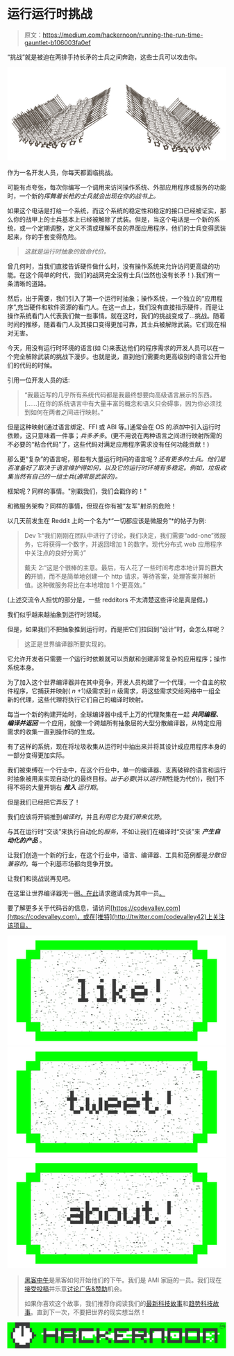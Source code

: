 # 运行运行时挑战

> 原文：<https://medium.com/hackernoon/running-the-run-time-gauntlet-b106003fa0ef>

“挑战”就是被迫在两排手持长矛的士兵之间奔跑，这些士兵可以攻击你。

![](img/b4665e77cd6932bf48f2a43bfc98a1a3.png)

作为一名开发人员，你每天都面临挑战。

可能有点夸张，每次你编写一个调用来访问操作系统、外部应用程序或服务的功能时，一个新的*挥舞着长枪的士兵就会出现在你的战书上。*

如果这个电话是打给一个系统，而这个系统的稳定性和稳定的接口已经被证实，那么你的战甲上的士兵基本上已经被解除了武装。但是，当这个电话是一个新的系统，或一个定期调整，定义不清或理解不良的界面应用程序，他们的士兵变得武装起来，你的手套变得危险。

> *这就是运行时抽象的致命代价。*

曾几何时，当我们直接告诉硬件做什么时，没有操作系统来允许访问更高级的功能。在这个简单的时代，我们的战网完全没有士兵(当然也没有长矛！).我们有一条清晰的道路。

然后，出于需要，我们引入了第一个运行时抽象；操作系统，一个独立的“应用程序”,充当硬件和软件资源的看门人。在这一点上，我们没有直接指示硬件，而是让操作系统看门人代表我们做一些事情。就在这时，我们的挑战变成了…挑战。随着时间的推移，随着看门人及其接口变得更加可靠，其士兵被解除武装。它们现在相对无害。

今天，用没有运行时环境的语言(如 C)来表达他们的程序需求的开发人员可以在一个完全解除武装的挑战下漫步。也就是说，直到他们需要向更高级别的语言公开他们的代码的时候。

引用一位开发人员的话:

> “我最近写的几乎所有系统代码都是我最终想要向高级语言展示的东西。[……]在你的系统语言中有大量丰富的概念和语义只会碍事，因为你必须找到如何在两者之间进行映射。”

但是这种映射(通过语言绑定、FFI 或 ABI 等。)通常会在 OS 的*添加*中引入运行时依赖，这只意味着一件事；*兵多矛多*。(更不用说在两种语言之间进行映射所需的不必要的“粘合代码”了，这些代码对满足应用程序需求没有任何功能贡献！)

那么更“复杂”的语言呢，那些有大量运行时间的语言呢？*还有更多的士兵。他们是否准备好了取决于语言维护得如何，以及它的运行时环境有多稳定。例如，垃圾收集当然有自己的一组士兵(通常是武装的)。*

框架呢？同样的事情。"别戳我们，我们会戳你的！"

和微服务架构？同样的事情，但现在你有被“友军”射杀的危险！

以几天前发生在 Reddit 上的一个名为*“一切都应该是微服务”*的帖子为例:

> Dev 1:“我们刚刚在团队中进行了讨论，我们决定，我们需要“add-one”微服务，它将获得一个数字，并返回增加 1 的数字。现代分布式 web 应用程序中关注点的良好分离:)”
> 
> 戴夫 2:“这是个很棒的主意。最后，有人花了一些时间考虑本地计算的**巨大的**开销，而不是简单地创建一个 http 请求，等待答案，处理答案并解析值。这种微服务将比在本地增加 1 个更高效。”

(上述交流令人担忧的部分是，一些 redditors 不太清楚这些评论是真是假。)

我们似乎越来越抽象到运行时领域。

但是，如果我们不把抽象推到运行时，而是把它们拉回到“设计”时，会怎么样呢？

> 这正是世界编译器所要实现的。

它允许开发者只需要*一个*运行时依赖就可以贡献和创建非常复杂的应用程序；操作系统本身。

为了加入这个世界编译器并在其中竞争，开发人员构建了一个代理，一个自主的软件程序，它捕获并映射( *n* +1)级需求到 *n* 级需求，将这些需求交给网络中一组全新的代理，这些代理将执行它们自己的编译时映射。

每当一个新的构建开始时，全球编译器中成千上万的代理聚集在一起 ***共同编程、编译并返回*** 一个应用，就像一个跨越所有抽象层的大型分散编译器，从特定应用需求的收集一直到操作码的生成。

有了这样的系统，现在将垃圾收集从运行时中抽出来并将其设计成应用程序本身的一部分变得更加实际。

我们被束缚在一个行业中，在这个行业中，单一的编译器、支离破碎的语言和运行时抽象被用来实现自动化的最终目标。*出于必要*(并以*运行期*性能为代价)，我们不得不将的大量开销右 ***推入*** *运行期*。

但是我们已经把它弄反了！

我们应该将开销推到*编译时*，并且*利用它为我们带来优势*。

与其在运行时“交谈”来执行自动化的*服务*，不如让我们在编译时“交谈”来 ***产生自动化的产品*** 。

让我们创造一个新的行业，在这个行业中，语言、编译器、工具和范例都是*分散但兼容的*，每一个利基市场都向竞争开放。

让我们和挑战说再见吧。

在这里让世界编译器兜一圈[。在此](https://marketplace.codevalley.com/pilot)请求邀请成为其中一员[。](https://marketplace.codevalley.com/signup)

要了解更多关于代码谷的信息，请访问[https://codevalley.com](https://codevalley.com)，或在[推特](http://twitter.com/codevalley42)上关注该项目。

[![](img/50ef4044ecd4e250b5d50f368b775d38.png)](http://bit.ly/HackernoonFB)[![](img/979d9a46439d5aebbdcdca574e21dc81.png)](https://goo.gl/k7XYbx)[![](img/2930ba6bd2c12218fdbbf7e02c8746ff.png)](https://goo.gl/4ofytp)

> [黑客中午](http://bit.ly/Hackernoon)是黑客如何开始他们的下午。我们是 AMI 家庭的一员。我们现在[接受投稿](http://bit.ly/hackernoonsubmission)并乐意[讨论广告&赞助](mailto:partners@amipublications.com)机会。
> 
> 如果你喜欢这个故事，我们推荐你阅读我们的[最新科技故事](http://bit.ly/hackernoonlatestt)和[趋势科技故事](https://hackernoon.com/trending)。直到下一次，不要把世界的现实想当然！

![](img/be0ca55ba73a573dce11effb2ee80d56.png)